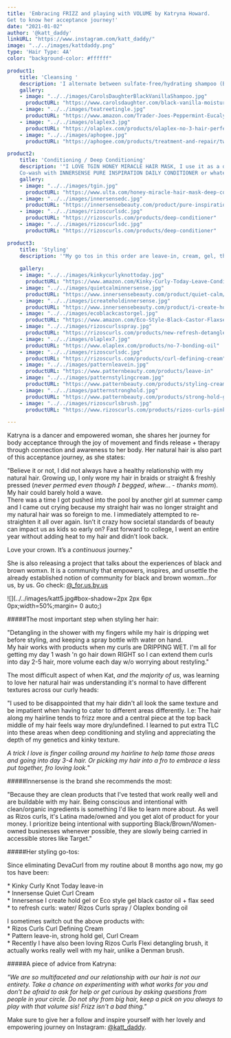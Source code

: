 ```yaml
---
title: 'Embracing FRIZZ and playing with VOLUME by Katryna Howard.  
Get to know her acceptance journey!'
date: "2021-01-02"
author: '@katt_daddy'
linkURL: "https://www.instagram.com/katt_daddy/"
image: "../../images/kattdaddy.png"
type: 'Hair Type: 4A'
color: "background-color: #ffffff"

product1: 
    title: 'Cleansing '
    description: 'I alternate between sulfate-free/hydrating shampoo (BLACK VANILLA MOISTURE & SHINE SULFATE-FREE SHAMPOO by Carols Daughter) and every 2-3 weeks a clarifying shampoo (TEA TREE TINGLE - Trader Joe). Sometimes depending on my hair needs (6-8 weeks) I will also use the OLAPLEX no.3 before shampooing for extra strength after taking out braids, or APHOGEE TWO-STEP PROTEIN TREATMENT to help revive my curls if they are looking extra limp, not as defined, etc. '
    gallery:
    - image: "../../images/CarolsDaughterBlackVanillaShampoo.jpg"
      productURL: "https://www.carolsdaughter.com/black-vanilla-moisture-shine-sulfate-free-shampoo/820645226067.html?cgid=hair-collection-black-vanilla#start=4&cgid=hair-collection-black-vanilla"
    - image: "../../images/teatreetingle.jpg"
      productURL: "https://www.amazon.com/Trader-Joes-Peppermint-Eucalyptus-Botanicals/dp/B002LMBLTY"
    - image: "../../images/olaplex3.jpg"
      productURL: "https://olaplex.com/products/olaplex-no-3-hair-perfector"
    - image: "../../images/aphogee.jpg"
      productURL: "https://aphogee.com/products/treatment-and-repair/two-step-protein-treatment/"

product2: 
    title: 'Conditioning / Deep Conditioning'
    description: '"I LOVE TGIN HONEY MIRACLE HAIR MASK, I use it as a deep conditioner and put a plastic cap over or put into braids/twists and steam my hair with a hand steamer before putting the cap over.  
    Co-wash with INNERSENSE PURE INSPIRATION DAILY CONDITIONER or whatever I have on hand with good slip (I do not use my good conditioners for co-wash just deep conditioning). Currently experimenting with RIZOS CURLS DEEP CONDITIONER and PATTERN DEEP CONDITIONER too. I cowash every 4-5 days. Deep condition every 1.5-2 weeks." '
    gallery:
    - image: "../../images/tgin.jpg"
      productURL: "https://www.ulta.com/honey-miracle-hair-mask-deep-conditioner?productId=pimprod2005394"
    - image: "../../images/innersensedc.jpg"
      productURL: "https://innersensebeauty.com/product/pure-inspiration/"
    - image: "../../images/rizoscurlsdc.jpg"
      productURL: "https://rizoscurls.com/products/deep-conditioner"
    - image: "../../images/rizoscurlsdc.jpg"
      productURL: "https://rizoscurls.com/products/deep-conditioner"

product3: 
    title: 'Styling'
    description: '"My go tos in this order are leave-in, cream, gel, then a refresh spray/oil to revive day 2-5 curls." Some of the products she loves: Kinky Curly Knot Today leave-in, Innersense Quiet Curl Cream, Innersense I create hold gel, and Eco style gel black castor oil + flax seed.'
    
    gallery:
    - image: "../../images/kinkycurlyknottoday.jpg"
      productURL: "https://www.amazon.com/Kinky-Curly-Today-Leave-Conditioner-Detangler/dp/B00128WK4I"
    - image: "../../images/quietcalminnersense.jpg"
      productURL: "https://www.innersensebeauty.com/product/quiet-calm/"
    - image: "../../images/icreateholdinnersense.jpg"
      productURL: "https://www.innersensebeauty.com/product/i-create-hold/"
    - image: "../../images/ecoblackcastorgel.jpg"
      productURL: "https://www.amazon.com/Eco-Style-Black-Castor-Flaxseed/dp/B01NB20C2V"
    - image: "../../images/rizoscurlsspray.jpg"
      productURL: "https://rizoscurls.com/products/new-refresh-detangle-spray"
    - image: "../../images/olaplex7.jpg"
      productURL: "https://www.olaplex.com/products/no-7-bonding-oil"
    - image: "../../images/rizoscurlsdc.jpg"
      productURL: "https://rizoscurls.com/products/curl-defining-cream"
    - image: "../../images/patternleavein.jpg"
      productURL: "https://www.patternbeauty.com/products/leave-in"
    - image: "../../images/patternstylingcream.jpg"
      productURL: "https://www.patternbeauty.com/products/styling-cream"
    - image: "../../images/patternstronghold.jpg"
      productURL: "https://www.patternbeauty.com/products/strong-hold-gel"
    - image: "../../images/rizoscurlsbrush.jpg"
      productURL: "https://www.rizoscurls.com/products/rizos-curls-pink-detangling-flexi-brush?_pos=2&_sid=48c7f2ea3&_ss=r"

---
```


Katryna is a dancer and empowered woman, she shares her journey for body acceptance through the joy of movement and finds release + therapy through connection and awareness to her body. Her natural hair is also part of this acceptance journey, as she states:

"Believe it or not, I did not always have a healthy relationship with my natural hair.⁣⁣
⁣⁣Growing up, I only wore my hair in braids or straight & freshly pressed (𝘯𝘦𝘷𝘦𝘳 𝘱𝘦𝘳𝘮𝘦𝘥 𝘦𝘷𝘦𝘯 𝘵𝘩𝘰𝘶𝘨𝘩 𝘐 𝘣𝘦𝘨𝘨𝘦𝘥, 𝘸𝘩𝘦𝘸... - 𝘵𝘩𝘢𝘯𝘬𝘴 𝘮𝘰𝘮). My hair could barely hold a wave.  
There was a time I got pushed into the pool by another girl at summer camp and I came out crying because my straight hair was no longer straight and my natural hair was so foreign to me. I immediately attempted to re-straighten it all over again. Isn’t it crazy how societal standards of beauty can impact us as kids so early on? Fast forward to college, I went an entire year without adding heat to my hair and didn’t look back.⁣⁣

Love your crown. It’s a 𝘤𝘰𝘯𝘵𝘪𝘯𝘶𝘰𝘶𝘴 journey."

She is also releasing a project that talks about the experiences of black and brown womxn. It is a community that empowers, inspires, and unsettle the already established notion of community for black and brown womxn...for us, by us. Go check: [@_for.us.by.us](https://www.instagram.com/_for.us.by.us)

![](../../images/katt5.jpg#box-shadow=2px 2px 6px 0px;width=50%;margin= 0 auto;)

#####The most important step when styling her hair:  

"Detangling in the shower with my fingers while my hair is dripping wet before styling, and keeping a spray bottle with water on hand.  
My hair works with products when my curls are DRIPPING WET. I'm all for getting my day 1 wash 'n go hair down RIGHT so I can extend them curls into day 2-5 hair, more volume each day w/o worrying about restyling."

The most difficult aspect of when Kat, *and the majority of us*, was learning to love her natural hair was understanding it's normal to have different textures across our curly heads:  

"I used to be disappointed that my hair didn't all look the same texture and be impatient when having to cater to different areas differently. I.e: The hair along my hairline tends to frizz more and a central piece at the top back middle of my hair feels way more dry/undefined. I learned to put extra TLC into these areas when deep conditioning and styling and appreciating the depth of my genetics and kinky texture. 

*A trick I love is finger coiling around my hairline to help tame those areas and going into day 3-4 hair. Or picking my hair into a fro to embrace a less put together, fro loving look.*"

#####Innersense is the brand she recommends the most: 

"Because they are clean products that I've tested that work really well and are buildable with my hair. Being conscious and intentional with clean/organic ingredients is something I'd like to learn more about. 
As well as Rizos curls, it's Latina made/owned and you get alot of product for your money. I prioritize being intentional with supporting Black/Brown/Women-owned businesses whenever possible, they are slowly being carried in accessible stores like Target."

#####Her styling go-tos:

Since eliminating DevaCurl from my routine about 8 months ago now, my go tos have been: 

 \* Kinky Curly Knot Today leave-in  
 \* Innersense Quiet Curl Cream  
 \* Innersense I create hold gel or Eco style gel black castor oil + flax seed  
 \* to refresh curls: water/ Rizos Curls spray / Olaplex bonding oil  

I sometimes switch out the above products with:  
 \* Rizos Curls Curl Defining Cream  
 \* Pattern leave-in, strong hold gel, Curl Cream  
 \* Recently I have also been loving Rizos Curls Flexi detangling brush, it actually works really well with my hair, unlike a Denman brush.   


#####A piece of advice from Katryna:

*"We are so multifaceted and our relationship with our hair is not our entirety. Take a chance on experimenting with what works for you and don't be afraid to ask for help or get curious by asking questions from people in your circle. Do not shy from big hair, keep a pick on you always to play with that volume sis! Frizz isn't a bad thing."*

Make sure to give her a follow and inspire yourself with her lovely and empowering journey on Instagram: [@katt_daddy](https://www.instagram.com/katt_daddy).
